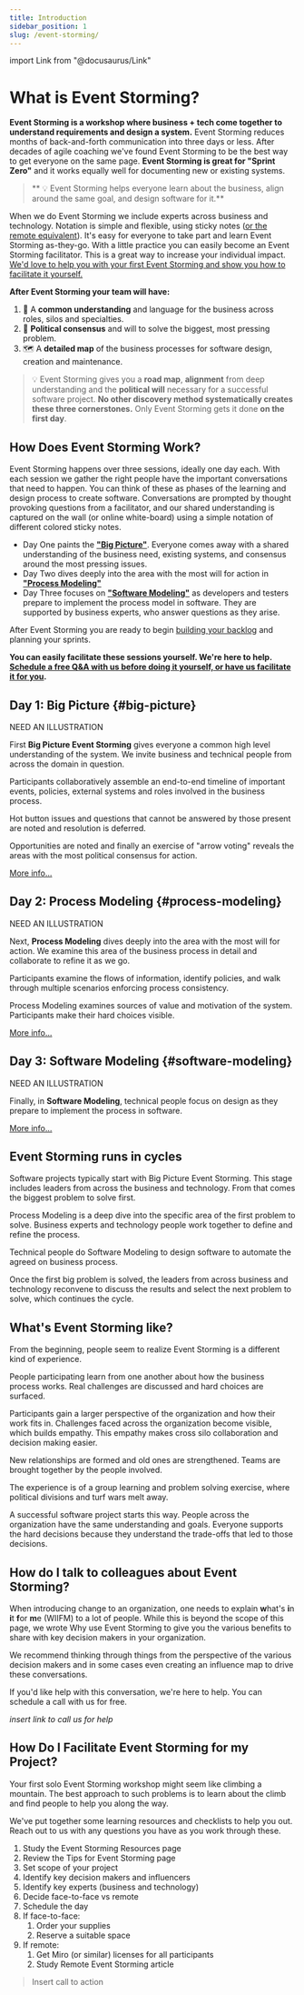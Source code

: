 ```yaml
---
title: Introduction
sidebar_position: 1
slug: /event-storming/
---
```


import Link from "@docusaurus/Link"

# What is Event Storming?

<!-- ![Event%20Storming%20Section%20Welcome%20Start%20Page%203216ca7d21744b3687d644df0820e3ba/IMG_1445_2.jpeg](Event%20Storming%20Section%20Welcome%20Start%20Page%203216ca7d21744b3687d644df0820e3ba/IMG_1445_2.jpeg) -->

**Event Storming is a workshop where business + tech come together to understand requirements and design a system.** Event Storming reduces months of back-and-forth communication into three days or less. After decades of agile coaching we've found Event Storming to be the best way to get everyone on the same page. **Event Storming is great for "Sprint Zero"** and it works equally well for documenting new or existing systems.

> ** 💡 Event Storming helps everyone learn about the business, align around the same goal, and design software for it.**

When we do Event Storming we include experts across business and technology. Notation is simple and flexible, using sticky notes ([or the remote equivalent](remote)). It's easy for everyone to take part and learn Event Storming as-they-go. With a little practice you can easily become an Event Storming facilitator. This is a great way to increase your individual impact. [We'd love to help you with your first Event Storming and show you how to facilitate it yourself.](/get-help)

<!-- <Link className="button button--primary button--lg" to="https://meetings.hubspot.com/ryan1694">Free 30min Q&A with Event Storming Experts</Link>
<p></p> -->

**After Event Storming your team will have:**

1. 💭 A **common understanding** and language for the business across roles, silos and specialties.
2. 🤝 **Political consensus** and will to solve the biggest, most pressing problem.
3. 🗺️ A **detailed map** of the business processes for software design, creation and maintenance.

> 💡 Event Storming gives you a **road map**, **alignment** from deep understanding and the **political will** necessary for a successful software project. **No other discovery method systematically creates these three cornerstones.** Only Event Storming gets it done **on the first day**.

## How Does Event Storming Work?

Event Storming happens over three sessions, ideally one day each. With each session we gather the right people have the important conversations that need to happen. You can think of these as phases of the learning and design process to create software. Conversations are prompted by thought provoking questions from a facilitator, and our shared understanding is captured on the wall (or online white-board) using a simple notation of different colored sticky notes.

- Day One paints the [**"Big Picture"**](#big-picture). Everyone comes away with a shared understanding of the business need, existing systems, and consensus around the most pressing issues.
- Day Two dives deeply into the area with the most will for action in [**"Process Modeling"**](#process-modeling)
- Day Three focuses on [**"Software Modeling"**](#software-modeling) as developers and testers prepare to implement the process model in software. They are supported by business experts, who answer questions as they arise.

After Event Storming you are ready to begin [building your backlog](building-your-backlog) and planning your sprints.

**You can easily facilitate these sessions yourself. We're here to help. [Schedule a free Q&A with us before doing it yourself, or have us facilitate it for you](/get-help).**

## Day 1: Big Picture {#big-picture}

NEED AN ILLUSTRATION

First **Big Picture Event Storming** gives everyone a common high level understanding of the system. We invite business and technical people from across the domain in question.

Participants collaboratively assemble an end-to-end timeline of important events, policies, external systems and roles involved in the business process.

Hot button issues and questions that cannot be answered by those present are noted and resolution is deferred.

Opportunities are noted and finally an exercise of "arrow voting" reveals the areas with the most political consensus for action.

[More info...](big-picture)

<!-- ![Event%20Storming%20Section%20Welcome%20Start%20Page%203216ca7d21744b3687d644df0820e3ba/Artboard.png](Event%20Storming%20Section%20Welcome%20Start%20Page%203216ca7d21744b3687d644df0820e3ba/Artboard.png) -->

## Day 2: Process Modeling {#process-modeling}

NEED AN ILLUSTRATION

Next, **Process Modeling** dives deeply into the area with the most will for action. We examine this area of the business process in detail and collaborate to refine it as we go.

Participants examine the flows of information, identify policies, and walk through multiple scenarios enforcing process consistency.

Process Modeling examines sources of value and motivation of the system. Participants make their hard choices visible.

[More info...](process-modeling)

<!--
![Event%20Storming%20Section%20Welcome%20Start%20Page%203216ca7d21744b3687d644df0820e3ba/Screen_Shot_2021-07-26_at_2.26.21_PM.png](Event%20Storming%20Section%20Welcome%20Start%20Page%203216ca7d21744b3687d644df0820e3ba/Screen_Shot_2021-07-26_at_2.26.21_PM.png) -->

## Day 3: Software Modeling {#software-modeling}

NEED AN ILLUSTRATION

Finally, in **Software Modeling**, technical people focus on design as they prepare to implement the process in software.

<!-- ![Event%20Storming%20Section%20Welcome%20Start%20Page%203216ca7d21744b3687d644df0820e3ba/Screen_Shot_2021-07-26_at_2.50.50_PM.png](Event%20Storming%20Section%20Welcome%20Start%20Page%203216ca7d21744b3687d644df0820e3ba/Screen_Shot_2021-07-26_at_2.50.50_PM.png) -->

[More info...](software-modeling)

## Event Storming runs in cycles

Software projects typically start with Big Picture Event Storming. This stage includes leaders from across the business and technology. From that comes the biggest problem to solve first.

Process Modeling is a deep dive into the specific area of the first problem to solve. Business experts and technology people work together to define and refine the process.

Technical people do Software Modeling to design software to automate the agreed on business process.

Once the first big problem is solved, the leaders from across business and technology reconvene to discuss the results and select the next problem to solve, which continues the cycle.

## What's Event Storming like?

From the beginning, people seem to realize Event Storming is a different kind of experience.

People participating learn from one another about how the business process works. Real challenges are discussed and hard choices are surfaced.

Participants gain a larger perspective of the organization and how their work fits in. Challenges faced across the organization become visible, which builds empathy. This empathy makes cross silo collaboration and decision making easier.

New relationships are formed and old ones are strengthened. Teams are brought together by the people involved.

The experience is of a group learning and problem solving exercise, where political divisions and turf wars melt away.

A successful software project starts this way. People across the organization have the same understanding and goals. Everyone supports the hard decisions because they understand the trade-offs that led to those decisions.

## How do I talk to colleagues about Event Storming?

When introducing change to an organization, one needs to explain **w**hat's **i**n **i**t **f**or **m**e (WIIFM) to a lot of people. While this is beyond the scope of this page, we wrote Why use Event Storming to give you the various benefits to share with key decision makers in your organization.

We recommend thinking through things from the perspective of the various decision makers and in some cases even creating an influence map to drive these conversations.

If you'd like help with this conversation, we're here to help. You can schedule a call with us for free.

_insert link to call us for help_

## How Do I Facilitate Event Storming for my Project?

Your first solo Event Storming workshop might seem like climbing a mountain. The best approach to such problems is to learn about the climb and find people to help you along the way.

We've put together some learning resources and checklists to help you out. Reach out to us with any questions you have as you work through these.

1. Study the Event Storming Resources page
2. Review the Tips for Event Storming page
3. Set scope of your project
4. Identify key decision makers and influencers
5. Identify key experts (business and technology)
6. Decide face-to-face vs remote
7. Schedule the day
8. If face-to-face:
   1. Order your supplies
   2. Reserve a suitable space
9. If remote:
   1. Get Miro (or similar) licenses for all participants
   2. Study Remote Event Storming article

> Insert call to action
